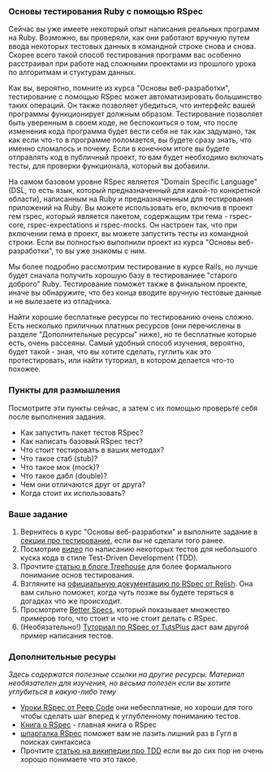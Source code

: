 ### Основы тестирования Ruby с помощью RSpec

Сейчас вы уже имеете некоторый опыт написания реальных программ на Ruby. Возможно, вы проверяли, как они работают вручную путем ввода некоторых тестовых данных в командной строке снова и снова. Скорее всего такой способ тестирования программ вас особенно расстраивал при работе над сложными проектами из прошлого урока по алгоритмам и стуктурам данных.

Как вы, вероятно, помните из курса "Основы веб-разработки", тестирование с помощью RSpec может автоматизировать большинство таких операций. Он также позволяет убедиться, что интерфейс вашей программы функционирует должным образом. Тестирование позволяет быть уверенным в своем коде, не беспокоиться о том, что после изменения кода программа будет вести себя не так как задумано, так как если что-то в программе поломается, вы будете сразу знать, что именно сломалось и почему. Если в конечном итоге вы будете отправлять код в публичный проект, то вам будет необходимо включать тесты, для проверки функционала, который вы добавили.

На самом базовом уровне RSpec является "Domain Specific Language" (DSL, то есть язык, который предназначенный для какой-то конкретной области), написанным на Ruby и предназначенным для тестирования приложений на Ruby. Вы можете использовать его, включив в проект гем rspec, который является пакетом, содержащим три гема - rspec-core, rspec-expectations и rspec-mocks. Он настроен так, что при включении гема в проект, вы можете запустить тесты из командной строки. Если вы полностью выполнили проект из курса "Основы веб-разработки", то вы уже знакомы с ним.

Мы более подробно рассмотрим тестирование в курсе Rails, но лучше будет сначала получить хорошую базу в тестированиее "старого доброго" Ruby. Тестирование поможет также в финальном проекте, иначе вы обнаружите, что без конца вводите вручную тестовые данные и не вылезаете из отладчика.

Найти хорошие бесплатные ресурсы по тестированию очень сложно. Есть несколько приличных платных ресурсов (они перечислены в разделе "Дополнительные ресурсы" ниже), но те бесплатные которые есть, очень рассеяны. Самый удобный способ изучения, вероятно, будет такой - зная, что вы хотите сделать, гуглить как это протестировать, или найти туториал, в котором делается что-то похожее.

### Пункты для размышления
Посмотрите эти пункты сейчас, а затем с их помощью проверьте себя после выполнения задания.

* Как запустить пакет тестов RSpec?
* Как написать базовый RSpec тест?
* Что стоит тестировать в ваших методах?
* Что такое стаб (stub)?
* Что такое мок (mock)?
* Что такое дабл (double)?
* Чем они отличаются друг от друга?
* Когда стоит их использовать?

### Ваше задание

1. Вернитесь в курс "Основы веб-разработки" и выполните задание в [секции про тестирование](/basics-of-web-development/testing-basics), если вы не сделали того ранее.
2. Посмотрие [видео](http://www.youtube.com/watch?v=JhR9Ib1Ylb8&feature=relmfu) по написанию некоторых тестов для небольшого куска кода в стиле Test-Driven Development (TDD).
3. Прочтите [статью в блоге Treehouse](http://blog.teamtreehouse.com/an-introduction-to-rspec) для более формального понимание основ тестирования.
4. Взгляните на [официальную документацию по RSpec от Relish](https://www.relishapp.com/rspec/rspec-core/v/2-4/docs). Она вам сильно поможет, когда чуть позже вы будете теряться в догадках что же происходит.
5. Просмотрите [Better Specs](http://betterspecs.org/ru/), который показывает множество примеров того, что стоит и что не стоит делать с RSpec.
6. (Необязательно!) [Туториал по RSpec от TutsPlus](http://net.tutsplus.com/tutorials/ruby/ruby-for-newbies-testing-with-rspec/) даст вам другой пример написания тестов.


### Дополнительные ресуры
*Здесь содержатся полезные ссылки на другие ресурсы. Материал необязателен для изучения, но весьма полезен если вы хотите углубиться в какую-либо тему*

* [Уроки RSpec от Peep Code](https://peepcode.com/products/rspec-i) они небесплатные, но хороши для того чтобы сделать шаг вперед к углубленному пониманию тестов.
* [Книга о RSpec](http://www.amazon.com/The-RSpec-Book-Behaviour-Development/dp/1934356379) - главная книга о RSpec
* [шпаргалка RSpec](http://www.anchor.com.au/wp-content/uploads/rspec_cheatsheet_attributed.pdf) поможет вам не лазить лишний раз в Гугл в поисках синтаксиса
* Прочтите [статью на википедии про TDD](https://ru.wikipedia.org/wiki/Разработка_через_тестирование) если вы до сих пор не очень хорошо понимаете что это такое.
